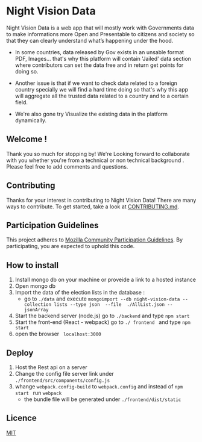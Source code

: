 # Night Vision Data

 Night Vision Data is a web app that will mostly work with Governments data to make informations more Open and Presentable to citizens and society so that they can clearly understand what’s happening under the hood.

 * In some countries, data released by Gov exists in an unsable format PDF, Images... that's why this platform will contain 'Jailed' data section where contributors can set the data free and in return get points for doing so.
 
 * Another issue is that if we want to check data related to a foreign country specially we will find a hard time doing so that's why this app will aggregate all the trusted data related to a country and to a certain field.

 * We're also gone try Visualize the existing data in the platform dynamically. 
 
## Welcome !

Thank you so much for stopping by! We're Looking forward to collaborate with you whether you're from a technical or non technical background . Please feel free to add comments and questions.
## Contributing

Thanks for your interest in contributing to Night Vision Data! There are many ways to contribute. To get started, take a look at [CONTRIBUTING.md](CONTRIBUTING.md).

## Participation Guidelines

This project adheres to  [Mozilla Community Participation Guidelines](https://www.mozilla.org/en-US/about/governance/policies/participation/). By participating, you are expected to uphold this code.

## How to install
1. Install mongo db on your machine or proveide a link to a hosted instance
2. Open mongo db 
3. Import the data of the election lists in the database :
    * go to  `./data` and execute `mongoimport --db night-vision-data --collection lists --type json  --file  ./AllList.json --jsonArray`
4. Start the backend server (node.js) go to `./backend` and type `npm start`
5. Start the front-end (React - webpack) go to `./ frontend ` and type `npm start`
6. open the browser ` localhost:3000`
## Deploy
1. Host the Rest api on a server
2. Change the config file server link under `./frontend/src/components/config.js` 
3. whange `webpack.config-build` to `webpack.config` and instead of `npm start ` run `webpack`
    * the bundle file will be generated under `./frontend/dist/static`

## Licence
[MIT](LICENSE)

